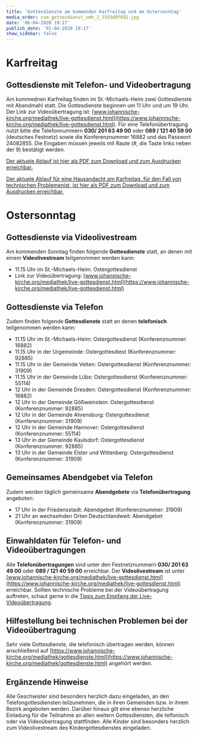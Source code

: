 ```yaml
---
title: 'Gottesdienste am kommenden Karfreitag und am Ostersonntag'
media_order: csm_gottesdienst_smh_2_3593d8f892.jpg
date: '06-04-2020 19:17'
publish_date: '01-04-2020 19:17'
show_sidebar: false
---
```


# Karfreitag
## Gottesdienste mit Telefon- und Videobertragung
Am kommednen Karfreitag finden im St.-Michaels-Heim zwei Gottesdienste mit Abendmahl statt. Die Gottesdienste beginnen um 11 Uhr und um 19 Uhr. Der Link zur Videoübertragung ist: [www.johannische-kirche.org/mediathek/live-gottesdienst.html](https://www.johannische-kirche.org/mediathek/live-gottesdienst.html). Für eine Telefonübertragung nutzt bitte die Telefonnummern **030/ 201 63 49 00** oder **089 / 121 40 59 00** (deutsches Festnetz) sowie die Konferenznummer 16882 und das Passwort 24082855. Die Eingaben müssen jeweils mit Raute (#, die Taste links neben der 9) bestätigt werden.

[Der aktuele Ablauf ist hier als PDF zum Download und zum Ausdrucken erreichbar.](https://cloud.johannische-kirche.org/index.php/s/yELHsXe2cwdZsid)

[Der aktuele Ablauf für eine Hausandacht am Karfreitag, für den Fall von technischen Problemenist, ist hier als PDF zum Download und zum Ausdrucken erreichbar.](https://cloud.johannische-kirche.org/index.php/s/sGo5HPsLANNMWrQ)
# Ostersonntag
## Gottesdienste via Videolivestream
Am kommenden Sonntag finden folgende **Gottesdienste** statt, an denen mit einem **Videolivestream** teilgenommen werden kann:
* 11.15 Uhr im St.-Michaels-Heim: Ostergottesdienst
* Link zur Videoübertragung: [www.johannische-kirche.org/mediathek/live-gottesdienst.html](https://www.johannische-kirche.org/mediathek/live-gottesdienst.html)

## Gottesdienste via Telefon
Zudem finden folgende **Gottesdienste** statt an denen **telefonisch** teilgenommen werden kann:
* 11.15 Uhr im St.-Michaels-Heim: Ostergottesdienst (Konferenznummer: 16882)
* 11.15 Uhr in der Urgemeinde: Ostergottesdiest (Konferenznummer: 92885)
* 11.15 Uhr in der Gemeinde Velten: Ostergottesdienst (Konferenznummer: 31909)
* 11.15 Uhr in der Gemeinde Lübs: Ostergottesdienst (Konferenznummer: 55114)
* 12 Uhr in der Gemeinde Dresden: Ostergottesdienst (Konferenznummer: 16882)
* 12 Uhr in der Gemeinde Gößweinstein: Ostergottesdienst (Konferenznummer: 92885)
* 12 Uhr in der Gemeinde Ahrensburg: Ostergottesdienst (Konferenznummer: 31909)
* 12 Uhr in der Gemeinde Hannover: Ostergottesdienst (Konferenznummer: 55114)
* 13 Uhr in der Gemeinde Kaulsdorf: Ostergottesdienst (Konferenznummer: 92885)
* 13 Uhr in der Gemeinde Elster und Wittenberg: Ostergottesdienst (Konferenznummer: 31909)

## Gemeinsames Abendgebet via Telefon
Zudem werden täglich gemeinsame **Abendgebete** via **Telefonübertragung** angeboten:
* 17 Uhr in der Friedensstadt: Abendgebet (Konferenznummer: 31909)
* 21 Uhr an wechselnden Orten Deutschlandweit: Abendgebet (Konferenznummer: 31909)

## Einwahldaten für Telefon- und Videoübertragungen
Alle **Telefonübertragungen** sind unter den Festnetznummern **030/ 201 63 49 00** oder **089 / 121 40 59 00** erreichbar.
Der **Videolivestream** ist unter [www.johannische-kirche.org/mediathek/live-gottesdienst.html](https://www.johannische-kirche.org/mediathek/live-gottesdienst.html) erreichbar.
Sollten technische Probleme bei der Videoübertragung auftreten, schaut gerne in die [Tipps zum Empfang der Live-Videoübertragung](https://cloud.johannische-kirche.org/index.php/s/Smg4kD3tRNBENYp).

## Hilfestellung bei technischen Problemen bei der Videoübertragung
Sehr viele Gottesdienste, die telefonisch übertragen werden, können anschließend auf [https://www.johannische-kirche.org/mediathek/gottesdienste.html](https://www.johannische-kirche.org/mediathek/gottesdienste.html) angehört werden.

## Ergänzende Hinweise 
Alle Geschwister sind besonders herzlich dazu eingeladen, an den Telefongottesdiensten teilzunehmen, die in ihren Gemeinden bzw. in ihrem Bezirk angeboten werden. Darüber hinaus gilt eine ebenso herzliche Einladung für die Teilnahme an allen weitern Gottesdiensten, die telfonisch oder via Videoübertragung stattfinden. Alle Kinder sind besonders herzlich zum Videolivestream des Kindergottesdienstes eingeladen.
